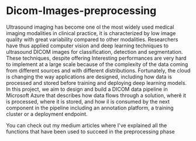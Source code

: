 # Dicom-Images-preprocessing

Ultrasound imaging has become one ol the most widely used medical imaging modalities in clinical practice, it is characterized by low image quality with great variability compared to other modalities. Researchers have thus applied computer vision and deep learning techniques to ultrasound DICOM images for classification, detection and segmentation. These techniques, despite offering  Interesting performances are very hard to implement at a large scale because of the complexity of the data coming from different sources and with different distributions. Fortunately, the cloud is changing the way applications are designed, including how data is processed and stored before training and deploying deep learning models. In this project, we aim to design and build a DICOM data pipeline in Microsoft Azure that describes how data flows through a solution, wherê it is processed, where it is stored, and how il is consumed by the next component in the pipeline including an annotation platform, a training cluster or a deployment endpoint.


You can check out my medium articles where I've explained all the functions that have been used to succeed in the preprocessing phase

